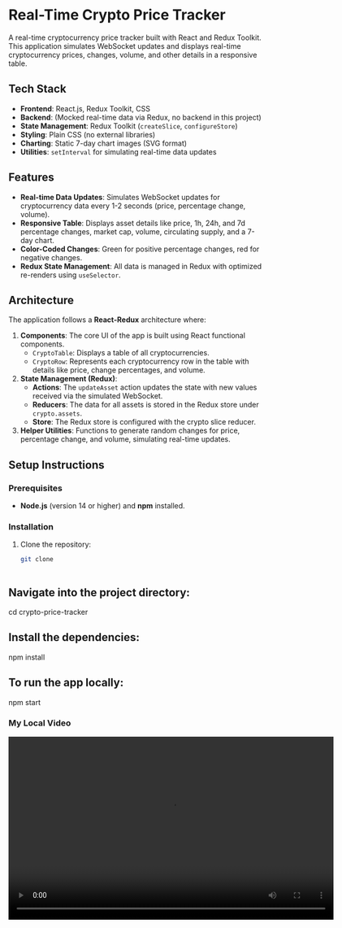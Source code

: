 

# Real-Time Crypto Price Tracker

A real-time cryptocurrency price tracker built with React and Redux Toolkit. This application simulates WebSocket updates and displays real-time cryptocurrency prices, changes, volume, and other details in a responsive table.

## Tech Stack

- **Frontend**: React.js, Redux Toolkit, CSS
- **Backend**: (Mocked real-time data via Redux, no backend in this project)
- **State Management**: Redux Toolkit (`createSlice`, `configureStore`)
- **Styling**: Plain CSS (no external libraries)
- **Charting**: Static 7-day chart images (SVG format)
- **Utilities**: `setInterval` for simulating real-time data updates

## Features

- **Real-time Data Updates**: Simulates WebSocket updates for cryptocurrency data every 1-2 seconds (price, percentage change, volume).
- **Responsive Table**: Displays asset details like price, 1h, 24h, and 7d percentage changes, market cap, volume, circulating supply, and a 7-day chart.
- **Color-Coded Changes**: Green for positive percentage changes, red for negative changes.
- **Redux State Management**: All data is managed in Redux with optimized re-renders using `useSelector`.

## Architecture

The application follows a **React-Redux** architecture where:

1. **Components**: The core UI of the app is built using React functional components.
   - `CryptoTable`: Displays a table of all cryptocurrencies.
   - `CryptoRow`: Represents each cryptocurrency row in the table with details like price, change percentages, and volume.
2. **State Management (Redux)**: 
   - **Actions**: The `updateAsset` action updates the state with new values received via the simulated WebSocket.
   - **Reducers**: The data for all assets is stored in the Redux store under `crypto.assets`.
   - **Store**: The Redux store is configured with the crypto slice reducer.
3. **Helper Utilities**: Functions to generate random changes for price, percentage change, and volume, simulating real-time updates.

## Setup Instructions

### Prerequisites

- **Node.js** (version 14 or higher) and **npm**  installed.

### Installation

1. Clone the repository:

   ```bash
   git clone  
  


## Navigate into the project directory:

cd crypto-price-tracker

## Install the dependencies:

npm install

## To run the app locally:

npm start





### My Local Video

<video width="640" height="360" controls>
  <source src="src/assets/Demo_Gif.gif" type="gif/mp4">

</video>